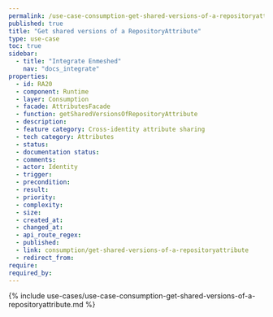 ```yaml
---
permalink: /use-case-consumption-get-shared-versions-of-a-repositoryattribute
published: true
title: "Get shared versions of a RepositoryAttribute"
type: use-case
toc: true
sidebar:
  - title: "Integrate Enmeshed"
    nav: "docs_integrate"
properties:
  - id: RA20
  - component: Runtime
  - layer: Consumption
  - facade: AttributesFacade
  - function: getSharedVersionsOfRepositoryAttribute
  - description:
  - feature category: Cross-identity attribute sharing
  - tech category: Attributes
  - status:
  - documentation status:
  - comments:
  - actor: Identity
  - trigger:
  - precondition:
  - result:
  - priority:
  - complexity:
  - size:
  - created_at:
  - changed_at:
  - api_route_regex:
  - published:
  - link: consumption/get-shared-versions-of-a-repositoryattribute
  - redirect_from:
require:
required_by:
---
```


{% include use-cases/use-case-consumption-get-shared-versions-of-a-repositoryattribute.md %}
